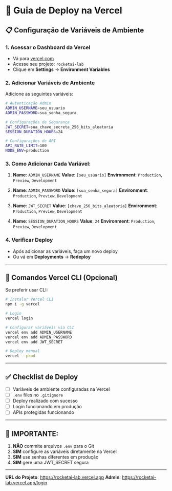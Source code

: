 # 🚀 Guia de Deploy na Vercel

## 📋 **Configuração de Variáveis de Ambiente**

### 1. **Acessar o Dashboard da Vercel**
- Vá para [vercel.com](https://vercel.com)
- Acesse seu projeto: `rocketai-lab`
- Clique em **Settings** → **Environment Variables**

### 2. **Adicionar Variáveis de Ambiente**

Adicione as seguintes variáveis:

```bash
# Autenticação Admin
ADMIN_USERNAME=seu_usuario
ADMIN_PASSWORD=sua_senha_segura

# Configurações de Segurança  
JWT_SECRET=sua_chave_secreta_256_bits_aleatoria
SESSION_DURATION_HOURS=24

# Configurações de API
API_RATE_LIMIT=100
NODE_ENV=production
```

### 3. **Como Adicionar Cada Variável:**

1. **Name**: `ADMIN_USERNAME`
   **Value**: `[seu_usuario]`
   **Environment**: `Production`, `Preview`, `Development`

2. **Name**: `ADMIN_PASSWORD` 
   **Value**: `[sua_senha_segura]`
   **Environment**: `Production`, `Preview`, `Development`

3. **Name**: `JWT_SECRET`
   **Value**: `[chave_256_bits_aleatoria]`
   **Environment**: `Production`, `Preview`, `Development`

4. **Name**: `SESSION_DURATION_HOURS`
   **Value**: `24`
   **Environment**: `Production`, `Preview`, `Development`

### 4. **Verificar Deploy**
- Após adicionar as variáveis, faça um novo deploy
- Ou vá em **Deployments** → **Redeploy**

---

## 🔧 **Comandos Vercel CLI (Opcional)**

Se preferir usar CLI:

```bash
# Instalar Vercel CLI
npm i -g vercel

# Login
vercel login

# Configurar variáveis via CLI
vercel env add ADMIN_USERNAME
vercel env add ADMIN_PASSWORD
vercel env add JWT_SECRET

# Deploy manual
vercel --prod
```

---

## ✅ **Checklist de Deploy**

- [ ] Variáveis de ambiente configuradas na Vercel
- [ ] `.env` files no `.gitignore`
- [ ] Deploy realizado com sucesso
- [ ] Login funcionando em produção
- [ ] APIs protegidas funcionando

---

## 🚨 **IMPORTANTE:**

1. **NÃO** commite arquivos `.env` para o Git
2. **SIM** configure as variáveis diretamente na Vercel
3. **SIM** use senhas diferentes em produção
4. **SIM** gere uma JWT_SECRET segura

---

**URL do Projeto**: https://rocketai-lab.vercel.app
**Admin**: https://rocketai-lab.vercel.app/login
